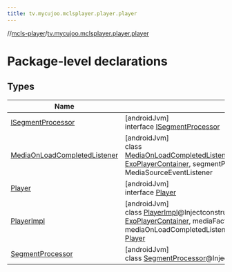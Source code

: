 ```yaml
---
title: tv.mycujoo.mclsplayer.player.player
---
```

//[mcls-player](../../index.html)/[tv.mycujoo.mclsplayer.player.player](index.html)



# Package-level declarations



## Types


| Name | Summary |
|---|---|
| [ISegmentProcessor](-i-segment-processor/index.html) | [androidJvm]<br>interface [ISegmentProcessor](-i-segment-processor/index.html) |
| [MediaOnLoadCompletedListener](-media-on-load-completed-listener/index.html) | [androidJvm]<br>class [MediaOnLoadCompletedListener](-media-on-load-completed-listener/index.html)@Injectconstructor(exoPlayerContainer: [ExoPlayerContainer](../tv.mycujoo.mclsplayer.player.utils/-exo-player-container/index.html), segmentProcessor: [ISegmentProcessor](-i-segment-processor/index.html)) : MediaSourceEventListener |
| [Player](-player/index.html) | [androidJvm]<br>interface [Player](-player/index.html) |
| [PlayerImpl](-player-impl/index.html) | [androidJvm]<br>class [PlayerImpl](-player-impl/index.html)@Injectconstructor(exoPlayerContainer: [ExoPlayerContainer](../tv.mycujoo.mclsplayer.player.utils/-exo-player-container/index.html), mediaFactory: [MediaFactory](../tv.mycujoo.mclsplayer.player.model/-media-factory/index.html), mediaOnLoadCompletedListener: [MediaOnLoadCompletedListener](-media-on-load-completed-listener/index.html)) : [Player](-player/index.html) |
| [SegmentProcessor](-segment-processor/index.html) | [androidJvm]<br>class [SegmentProcessor](-segment-processor/index.html)@Injectconstructor : [ISegmentProcessor](-i-segment-processor/index.html) |

